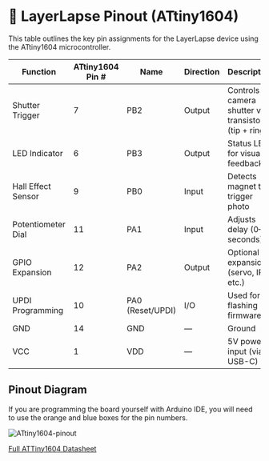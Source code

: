 # 📌 LayerLapse Pinout (ATtiny1604)

This table outlines the key pin assignments for the LayerLapse device using the ATtiny1604 microcontroller.

| Function              | ATtiny1604 Pin # | Name | Direction | Description                             |
|----------------------|------------------|------|-----------|-----------------------------------------|
| Shutter Trigger      | 7                | PB2  | Output    | Controls camera shutter via transistor (tip + ring) |
| LED Indicator        | 6                | PB3  | Output    | Status LED for visual feedback          |
| Hall Effect Sensor   | 9                | PB0  | Input     | Detects magnet to trigger photo         |
| Potentiometer Dial   | 11                | PA1  | Input     | Adjusts delay (0–5 seconds)             |
| GPIO Expansion       | 12                | PA2  | Output    | Optional expansion (servo, IR, etc.)    |
| UPDI Programming     | 10               | PA0 (Reset/UPDI)  | I/O       | Used for flashing firmware              |
| GND                  | 14                | GND  | —         | Ground                                   |
| VCC                  | 1                | VDD  | —         | 5V power input (via USB-C)              |

## Pinout Diagram
  
If you are programming the board yourself with Arduino IDE, you will need to use the orange and blue boxes for the pin numbers.
  
![ATtiny1604-pinout](https://github.com/user-attachments/assets/0afc320b-8b87-46af-b53f-f0b9376e6ff1)

[Full ATTiny1604 Datasheet](https://ww1.microchip.com/downloads/en/DeviceDoc/ATtiny804-06-07-1604-06-07-DataSheet-DS40002312A.pdf)

